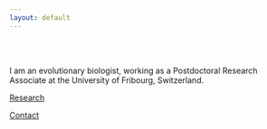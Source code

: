 ```yaml
---
layout: default
---
```


<br />
<br />

I am an evolutionary biologist, working as a Postdoctoral Research Associate at the University of Fribourg, Switzerland. 

[Research](Research)

[Contact](Contact)

